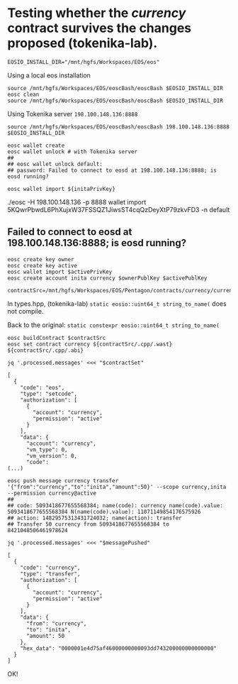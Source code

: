 # Testing whether the *currency* contract survives the changes proposed (tokenika-lab).

```
EOSIO_INSTALL_DIR="/mnt/hgfs/Workspaces/EOS/eos"
```
Using a local eos installation
```
source /mnt/hgfs/Workspaces/EOS/eoscBash/eoscBash $EOSIO_INSTALL_DIR
eosc clean
source /mnt/hgfs/Workspaces/EOS/eoscBash/eoscBash $EOSIO_INSTALL_DIR
```
Using Tokenika server `198.100.148.136:8888`
```
source /mnt/hgfs/Workspaces/EOS/eoscBash/eoscBash 198.100.148.136:8888 $EOSIO_INSTALL_DIR
```
```
eosc wallet create
eosc wallet unlock # with Tokenika server
##
## eosc wallet unlock default:
## password: Failed to connect to eosd at 198.100.148.136:8888; is eosd running?

eosc wallet import ${initaPrivKey}
```
./eosc -H 198.100.148.136 -p 8888 wallet import 5KQwrPbwdL6PhXujxW37FSSQZ1JiwsST4cqQzDeyXtP79zkvFD3 -n default
## Failed to connect to eosd at 198.100.148.136:8888; is eosd running?
```
eosc create key owner
eosc create key active
eosc wallet import $activePrivKey
eosc create account inita currency $ownerPublKey $activePublKey

contractSrc=/mnt/hgfs/Workspaces/EOS/Pentagon/contracts/currency/currency.cpp
```
In types.hpp, (tokenika-lab) `static eosio::uint64_t string_to_name(` does not compile. 

Back to the original: `static constexpr eosio::uint64_t string_to_name(`
```
eosc buildContract $contractSrc
eosc set contract currency ${contractSrc/.cpp/.wast}  ${contractSrc/.cpp/.abi}

jq '.processed.messages' <<< "$contractSet"
```
```
[
  {
    "code": "eos",
    "type": "setcode",
    "authorization": [
      {
        "account": "currency",
        "permission": "active"
      }
    ],
    "data": {
      "account": "currency",
      "vm_type": 0,
      "vm_version": 0,
      "code": 
(...)

eosc push message currency transfer '{"from":"currency","to":"inita","amount":50}' --scope currency,inita --permission currency@active
##
## code: 5093418677655568384; name(code): currency name(code).value: 5093418677655568384 N(name(code).value): 11071149854176575926
## action: 14829575313431724032; name(action): transfer
## Transfer 50 currency from 5093418677655568384 to 8421048506461978624

jq '.processed.messages' <<< "$messagePushed"
```
```
[
  {
    "code": "currency",
    "type": "transfer",
    "authorization": [
      {
        "account": "currency",
        "permission": "active"
      }
    ],
    "data": {
      "from": "currency",
      "to": "inita",
      "amount": 50
    },
    "hex_data": "0000001e4d75af46000000000093dd743200000000000000"
  }
]
```
OK!
